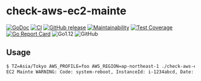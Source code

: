 # check-aws-ec2-mainte

[![GoDoc](https://godoc.org/github.com/ntrv/check-aws-ec2-mainte?status.svg)](https://godoc.org/github.com/ntrv/check-aws-ec2-mainte/lib)
[![CI](https://travis-ci.org/ntrv/check-aws-ec2-mainte.svg?branch=master)](https://travis-ci.org/ntrv/check-aws-ec2-mainte)
[![GitHub release](https://img.shields.io/github/release/ntrv/check-aws-ec2-mainte.svg)](https://github.com/ntrv/check-aws-ec2-mainte/releases)
[![Maintainability](https://api.codeclimate.com/v1/badges/84698652a28fdaf6bf5e/maintainability)](https://codeclimate.com/github/ntrv/check-aws-ec2-mainte/maintainability)
[![Test Coverage](https://api.codeclimate.com/v1/badges/84698652a28fdaf6bf5e/test_coverage)](https://codeclimate.com/github/ntrv/check-aws-ec2-mainte/test_coverage)
[![Go Report Card](https://goreportcard.com/badge/github.com/ntrv/check-aws-ec2-mainte)](https://goreportcard.com/report/github.com/ntrv/check-aws-ec2-mainte)
![Go1.12](https://img.shields.io/badge/Go-1.12-blue.svg)
![GitHub](https://img.shields.io/github/license/ntrv/check-aws-ec2-mainte.svg)


## Usage

```bash
$ TZ=Asia/Tokyo AWS_PROFILE=foo AWS_REGION=ap-northeast-1 ./check-aws-ec2-mainte --all
EC2 Mainte WARNING: Code: system-reboot, InstanceId: i-1234abcd, Date: 2019-03-29T21:00:00+09:00 - 2019-03-29T23:00:00+09:00, Description: scheduled reboot
```
